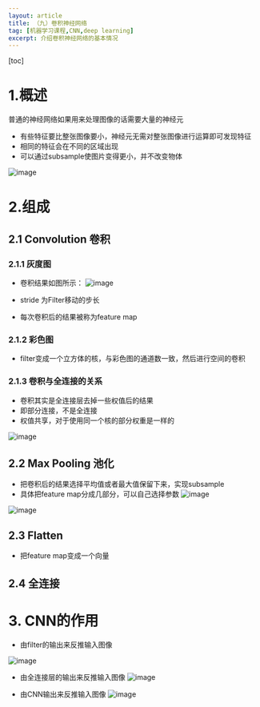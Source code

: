 ```yaml
---
layout: article
title: （九）卷积神经网络
tag: [机器学习课程,CNN,deep learning]
excerpt: 介绍卷积神经网络的基本情况
---
```

[toc]
# 1.概述
普通的神经网络如果用来处理图像的话需要大量的神经元
- 有些特征要比整张图像要小，神经元无需对整张图像进行运算即可发现特征
- 相同的特征会在不同的区域出现
- 可以通过subsample使图片变得更小，并不改变物体

![image](http://m.qpic.cn/psc?/V10GdCbE4Hg3EY/Kl*GVNe9OdIAJBN6RDL7pG3Bzi34z8ZDH6*0UoG2RH1dwDYlmdodgh4tDjB9TvFc9n4DtEegcgXLllA*38eWjOctAgwqLkwt8ZJSibF5Ask!/b&bo=ZAX5AwAAAAADB7k!&rf=viewer_4)

# 2.组成
## 2.1 Convolution 卷积
### 2.1.1 灰度图
- 卷积结果如图所示：
![image](http://m.qpic.cn/psc?/V10GdCbE4Hg3EY/Kl*GVNe9OdIAJBN6RDL7pG4mJZb6oaAIxYL1QMs6b6m1z7TSNnGCMKDe.EO5lm6sdJ1cHaCYAYmhNI7Mueyq7HsQfIbfuBVY1dnWIWaXMQA!/b&bo=NQWeAwAAAAADB48!&rf=viewer_4)


- stride 为Filter移动的步长
- 每次卷积后的结果被称为feature map

### 2.1.2 彩色图
- filter变成一个立方体的核，与彩色图的通道数一致，然后进行空间的卷积

### 2.1.3 卷积与全连接的关系
- 卷积其实是全连接层去掉一些权值后的结果
- 即部分连接，不是全连接
- 权值共享，对于使用同一个核的部分权重是一样的

![image](http://m.qpic.cn/psc?/V10GdCbE4Hg3EY/Kl*GVNe9OdIAJBN6RDL7pCjGDpRRhxfVO*QI.NQ9736e3XG9WdUqJZ7XRIoqPKek7d2wx3GIoUB1TtYMYr8WMyRGGuSmoONP729BktNtF8U!/b&bo=hQUsBAAAAAADB4o!&rf=viewer_4)

## 2.2 Max Pooling 池化
- 把卷积后的结果选择平均值或者最大值保留下来，实现subsample
- 具体把feature map分成几部分，可以自己选择参数
![image](http://m.qpic.cn/psc?/V10GdCbE4Hg3EY/Kl*GVNe9OdIAJBN6RDL7pKg8WeH0plnYvuSC6d8zx6AvHERAorTXRNtTwcBCPHs7ryczTN7jMDeAjAv56wAIEzvkMICfOAO9EDjbNEf9Rhs!/b&bo=QwUnAwAAAAADRwA!&rf=viewer_4)

![image](http://m.qpic.cn/psc?/V10GdCbE4Hg3EY/Kl*GVNe9OdIAJBN6RDL7pBPF0KQdJgES6Rddo2rsA2rzhpANCe0WtotOLE.4G27nI54YTT9ub3OpVu5iq4SjbiW9sqAzMXJ5ZGFQJJFiwQc!/b&bo=UAViAgAAAAADNyc!&rf=viewer_4)

## 2.3 Flatten
- 把feature map变成一个向量

## 2.4 全连接

# 3. CNN的作用
- 由filter的输出来反推输入图像

![image](http://m.qpic.cn/psc?/V10GdCbE4Hg3EY/Kl*GVNe9OdIAJBN6RDL7pF4MuRhRfFh.V1nmENt2d6lGWKAZ4l66ausjXkCtwghEpP61YwLJNd5XZLUgZdzbVgIu21qgzJ6g7ud7NzKblR0!/b&bo=VgWsAwAAAAARB8w!&rf=viewer_4)

- 由全连接层的输出来反推输入图像
![image](http://m.qpic.cn/psc?/V10GdCbE4Hg3EY/Kl*GVNe9OdIAJBN6RDL7pI3XzAevdCBXDgyEaZvX6QOYmF2tXSfH2wBVea.rErG05cT7xhfIsUv5K0Ngou20c1GUqiPsVIJvXvdTB8ey3wU!/b&bo=LgXiAwAAAAADB.g!&rf=viewer_4)

- 由CNN输出来反推输入图像
![image](http://m.qpic.cn/psc?/V10GdCbE4Hg3EY/Kl*GVNe9OdIAJBN6RDL7pFtm7xkC2LO0MncPqXahGCJjTibuAAdoXJQk6edx5WxVLqRDvnF7VmN9iHMylJ2fBLM54eIyHvS7xpUCNl7yiK0!/b&bo=cQXXAwAAAAADB4I!&rf=viewer_4)
